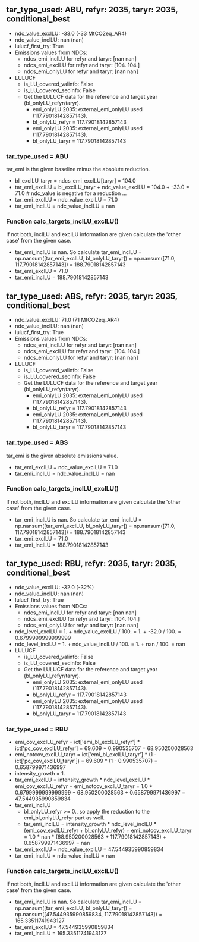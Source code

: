 

## tar_type_used: ABU, refyr: 2035, taryr: 2035, conditional_best
- ndc_value_exclLU: -33.0 (-33 MtCO2eq_AR4)
- ndc_value_inclLU: nan (nan)
- lulucf_first_try: True
- Emissions values from NDCs:
  - ndcs_emi_inclLU for refyr and taryr: [nan nan]
  - ndcs_emi_exclLU for refyr and taryr: [104. 104.]
  - ndcs_emi_onlyLU for refyr and taryr: [nan nan]
- LULUCF
  - is_LU_covered_valinfo: False
  - is_LU_covered_secinfo: False
  - Get the LULUCF data for the reference and target year (bl_onlyLU_refyr/taryr).
    - emi_onlyLU 2035: external_emi_onlyLU used (117.79018142857143).
    - bl_onlyLU_refyr = 117.79018142857143
    - emi_onlyLU 2035: external_emi_onlyLU used (117.79018142857143).
    - bl_onlyLU_taryr = 117.79018142857143
### tar_type_used = ABU
tar_emi is the given baseline minus the absolute reduction.
- bl_exclLU_taryr = ndcs_emi_exclLU[taryr] = 104.0
- tar_emi_exclLU = bl_exclLU_taryr + ndc_value_exclLU = 104.0 + -33.0 = 71.0 # ndc_value is negative for a reduction ...
- tar_emi_exclLU = ndc_value_exclLU = 71.0
- tar_emi_inclLU = ndc_value_inclLU = nan
### Function calc_targets_inclLU_exclLU()
If not both, inclLU and exclLU information are given calculate the 'other case' from the given case.
- tar_emi_inclLU is nan. So calculate tar_emi_inclLU = np.nansum([tar_emi_exclLU, bl_onlyLU_taryr]) = np.nansum([71.0, 117.79018142857143]) = 188.79018142857143
- tar_emi_exclLU = 71.0
- tar_emi_inclLU = 188.79018142857143

## tar_type_used: ABS, refyr: 2035, taryr: 2035, conditional_best
- ndc_value_exclLU: 71.0 (71 MtCO2eq_AR4)
- ndc_value_inclLU: nan (nan)
- lulucf_first_try: True
- Emissions values from NDCs:
  - ndcs_emi_inclLU for refyr and taryr: [nan nan]
  - ndcs_emi_exclLU for refyr and taryr: [104. 104.]
  - ndcs_emi_onlyLU for refyr and taryr: [nan nan]
- LULUCF
  - is_LU_covered_valinfo: False
  - is_LU_covered_secinfo: False
  - Get the LULUCF data for the reference and target year (bl_onlyLU_refyr/taryr).
    - emi_onlyLU 2035: external_emi_onlyLU used (117.79018142857143).
    - bl_onlyLU_refyr = 117.79018142857143
    - emi_onlyLU 2035: external_emi_onlyLU used (117.79018142857143).
    - bl_onlyLU_taryr = 117.79018142857143
### tar_type_used = ABS
tar_emi is the given absolute emissions value.
- tar_emi_exclLU = ndc_value_exclLU = 71.0
- tar_emi_inclLU = ndc_value_inclLU = nan
### Function calc_targets_inclLU_exclLU()
If not both, inclLU and exclLU information are given calculate the 'other case' from the given case.
- tar_emi_inclLU is nan. So calculate tar_emi_inclLU = np.nansum([tar_emi_exclLU, bl_onlyLU_taryr]) = np.nansum([71.0, 117.79018142857143]) = 188.79018142857143
- tar_emi_exclLU = 71.0
- tar_emi_inclLU = 188.79018142857143

## tar_type_used: RBU, refyr: 2035, taryr: 2035, conditional_best
- ndc_value_exclLU: -32.0 (-32%)
- ndc_value_inclLU: nan (nan)
- lulucf_first_try: True
- Emissions values from NDCs:
  - ndcs_emi_inclLU for refyr and taryr: [nan nan]
  - ndcs_emi_exclLU for refyr and taryr: [104. 104.]
  - ndcs_emi_onlyLU for refyr and taryr: [nan nan]
- ndc_level_exclLU = 1. + ndc_value_exclLU / 100. = 1. + -32.0 / 100. = 0.6799999999999999
- ndc_level_inclLU = 1. + ndc_value_inclLU / 100. = 1. + nan / 100. = nan
- LULUCF
  - is_LU_covered_valinfo: False
  - is_LU_covered_secinfo: False
  - Get the LULUCF data for the reference and target year (bl_onlyLU_refyr/taryr).
    - emi_onlyLU 2035: external_emi_onlyLU used (117.79018142857143).
    - bl_onlyLU_refyr = 117.79018142857143
    - emi_onlyLU 2035: external_emi_onlyLU used (117.79018142857143).
    - bl_onlyLU_taryr = 117.79018142857143
### tar_type_used = RBU
- emi_cov_exclLU_refyr = ict['emi_bl_exclLU_refyr'] * ict['pc_cov_exclLU_refyr'] = 69.609 * 0.990535707 = 68.950200028563
- emi_notcov_exclLU_taryr = ict['emi_bl_exclLU_taryr'] * (1 - ict['pc_cov_exclLU_taryr']) = 69.609 * (1 - 0.990535707) = 0.658799971436997
- intensity_growth = 1.
- tar_emi_exclLU = intensity_growth * ndc_level_exclLU * emi_cov_exclLU_refyr + emi_notcov_exclLU_taryr = 1.0 * 0.6799999999999999 * 68.950200028563 + 0.658799971436997 = 47.544935990859834
- tar_emi_inclLU
  - bl_onlyLU_refyr >= 0., so apply the reduction to the emi_bl_onlyLU_refyr part as well.
  - tar_emi_inclLU = intensity_growth * ndc_level_inclLU * (emi_cov_exclLU_refyr + bl_onlyLU_refyr) + emi_notcov_exclLU_taryr = 1.0 * nan * (68.950200028563 + 117.79018142857143) + 0.658799971436997 = nan
- tar_emi_exclLU = ndc_value_exclLU = 47.544935990859834
- tar_emi_inclLU = ndc_value_inclLU = nan
### Function calc_targets_inclLU_exclLU()
If not both, inclLU and exclLU information are given calculate the 'other case' from the given case.
- tar_emi_inclLU is nan. So calculate tar_emi_inclLU = np.nansum([tar_emi_exclLU, bl_onlyLU_taryr]) = np.nansum([47.544935990859834, 117.79018142857143]) = 165.33511741943127
- tar_emi_exclLU = 47.544935990859834
- tar_emi_inclLU = 165.33511741943127